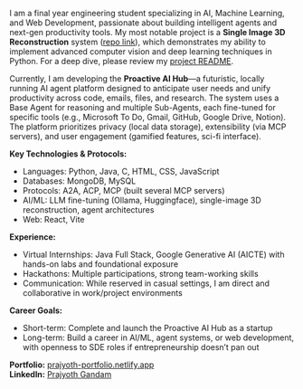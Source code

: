I am a final year engineering student specializing in AI, Machine Learning, and Web Development, passionate about building intelligent agents and next-gen productivity tools. My most notable project is a **Single Image 3D Reconstruction** system ([repo link](https://github.com/Eminence-bit/single-image-3d-reconstruction)), which demonstrates my ability to implement advanced computer vision and deep learning techniques in Python. For a deep dive, please review my [project README](https://github.com/Eminence-bit/single-image-3d-reconstruction/blob/main/README.md).

Currently, I am developing the **Proactive AI Hub**—a futuristic, locally running AI agent platform designed to anticipate user needs and unify productivity across code, emails, files, and research. The system uses a Base Agent for reasoning and multiple Sub-Agents, each fine-tuned for specific tools (e.g., Microsoft To Do, Gmail, GitHub, Google Drive, Notion). The platform prioritizes privacy (local data storage), extensibility (via MCP servers), and user engagement (gamified features, sci-fi interface).

**Key Technologies & Protocols:**
- Languages: Python, Java, C, HTML, CSS, JavaScript
- Databases: MongoDB, MySQL
- Protocols: A2A, ACP, MCP (built several MCP servers)
- AI/ML: LLM fine-tuning (Ollama, Huggingface), single-image 3D reconstruction, agent architectures
- Web: React, Vite

**Experience:**
- Virtual Internships: Java Full Stack, Google Generative AI (AICTE) with hands-on labs and foundational exposure
- Hackathons: Multiple participations, strong team-working skills
- Communication: While reserved in casual settings, I am direct and collaborative in work/project environments

**Career Goals:**
- Short-term: Complete and launch the Proactive AI Hub as a startup
- Long-term: Build a career in AI/ML, agent systems, or web development, with openness to SDE roles if entrepreneurship doesn’t pan out

**Portfolio:** [prajyoth-portfolio.netlify.app](https://prajyoth-portfolio.netlify.app/)  
**LinkedIn:** [Prajyoth Gandam](https://www.linkedin.com/in/prajyoth-gandam-0b9a50323/)

